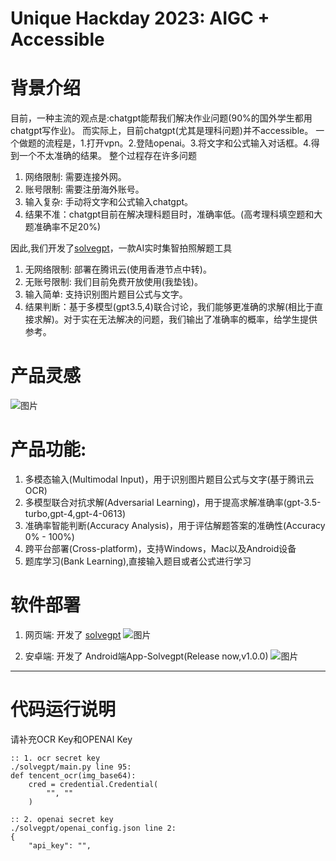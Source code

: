 # Unique Hackday 2023: AIGC + Accessible

# 背景介绍
目前，一种主流的观点是:chatgpt能帮我们解决作业问题(90%的国外学生都用chatgpt写作业)。
而实际上，目前chatgpt(尤其是理科问题)并不accessible。
一个做题的流程是，1.打开vpn。2.登陆openai。3.将文字和公式输入对话框。4.得到一个不太准确的结果。
整个过程存在许多问题
1. 网络限制: 需要连接外网。
2. 账号限制: 需要注册海外账号。
3. 输入复杂: 手动将文字和公式输入chatgpt。
4. 结果不准：chatgpt目前在解决理科题目时，准确率低。(高考理科填空题和大题准确率不足20%)

因此,我们开发了[solvegpt](http://118.89.117.111/solvegpt/index.html)，一款AI实时集智拍照解题工具

1. 无网络限制: 部署在腾讯云(使用香港节点中转)。
2. 无账号限制: 我们目前免费开放使用(我垫钱)。
3. 输入简单: 支持识别图片题目公式与文字。
4. 结果判断：基于多模型(gpt3.5,4)联合讨论，我们能够更准确的求解(相比于直接求解)。对于实在无法解决的问题，我们输出了准确率的概率，给学生提供参考。

# 产品灵感
![图片](https://github.com/hongshen-zhang/Unique-hackday_solvegpt/assets/51727955/2ab8be8e-561a-4237-9eb9-55fd11b4e322)

# 产品功能:
1. 多模态输入(Multimodal Input)，用于识别图片题目公式与文字(基于腾讯云OCR)
2. 多模型联合对抗求解(Adversarial Learning)，用于提高求解准确率(gpt-3.5-turbo,gpt-4,gpt-4-0613)
3. 准确率智能判断(Accuracy Analysis)，用于评估解题答案的准确性(Accuracy 0% - 100%)
4. 跨平台部署(Cross-platform)，支持Windows，Mac以及Android设备
5. 题库学习(Bank Learning),直接输入题目或者公式进行学习

# 软件部署

1. 网页端: 开发了 [solvegpt](http://118.89.117.111/solvegpt/index.html)
![图片](https://github.com/hongshen-zhang/Unique-hackday_solvegpt/assets/51727955/000343c5-5662-4b8a-adb0-3fd8c98fde7f)

2. 安卓端: 开发了 Android端App-Solvegpt(Release now,v1.0.0)
![图片](https://github.com/hongshen-zhang/Unique-hackday_solvegpt/assets/51727955/93a552f2-0f0d-4d4b-922e-0f38c291bb19)


---

# 代码运行说明
请补充OCR Key和OPENAI Key

```
:: 1. ocr secret key
./solvegpt/main.py line 95:
def tencent_ocr(img_base64):
    cred = credential.Credential(
        "", ""
    )
 
:: 2. openai secret key
./solvegpt/openai_config.json line 2:
{
    "api_key": "",
